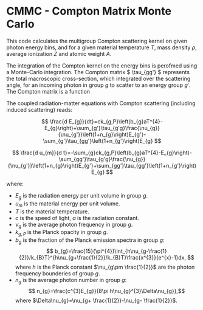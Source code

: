# CMMC - Compton Matrix Monte Carlo

This code calculates the multigroup Compton scattering kernel on given photon energy bins, and for a given material temperature $T$, mass density $\rho$, average ionization $Z$ and atomic weight $A$.

The integration of the Compton kernel on the energy bins is perofmed using a Monte-Carlo integration.
The Compton matrix $ \tau_{gg'} $ represents the total macroscopic cross-section, which integrated over the scattering angle, for an incoming photon in group $g$ to scatter to an energy group $g'$. The Compton matrix is a function 

The coupled radiation-matter equations with Compton scattering (including induced scattering) reads:

$$ \frac{d E_{g}}{dt}=ck_{g,P}\left(b_{g}aT^{4}-E_{g}\right)+\sum_{g'}\tau_{g'g}\frac{\nu_{g}}{\nu_{g'}}\left(1+n_{g}\right)E_{g'}-\sum_{g'}\tau_{gg'}\left(1+n_{g'}\right)E_{g} $$

$$ \frac{d u_{m}}{d t}=-\sum_{g}ck_{g,P}\left(b_{g}aT^{4}-E_{g}\right)-\sum_{gg'}\tau_{g'g}\frac{\nu_{g}}{\nu_{g'}}\left(1+n_{g}\right)E_{g'}+\sum_{gg'}\tau_{gg'}\left(1+n_{g'}\right)E_{g} $$

where:

* $E_{g}$ is the radiation energy per unit volume in group $g$.
* $u_{m}$ is the material energy per unit volume.
* $T$ is the material temperature.
* $c$ is the speed of light, $a$ is the radiation constant.
* $\nu_{g}$ is the average photon frequency in group $g$.
* $k_{g,P}$ is the Planck opacity in group $g$.
* $b_{g}$ is the fraction of the Planck emission spectra in group $g$:
 $$ b_{g}=\frac{15}{\pi^{4}}\int_{h\nu_{g-\frac{1}{2}}/k_{B}T}^{h\nu_{g+\frac{1}{2}}/k_{B}T}\frac{x^{3}}{e^{x}-1}dx, $$
 where $h$ is the Planck constant $\nu_{g\pm \frac{1}{2}}$ are the photon frequency bounderies of  group $g$.
* $n_{g}$ is the average photon number in group $g$:
  $$ n_{g}=\frac{c^{3}E_{g}}{8\pi h\nu_{g}^{3}\Delta\nu_{g}},$$
  where $\Delta\nu_{g}=\nu_{g+ \frac{1}{2}}-\nu_{g- \frac{1}{2}}$.

